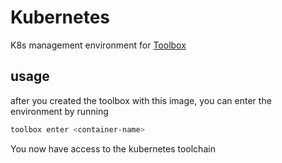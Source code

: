 # Kubernetes

K8s management environment for [Toolbox](containertoolbx.org/)

## usage

after you created the toolbox with this image, you can enter the environment by running

```bash
toolbox enter <container-name>
```

You now have access to the kubernetes toolchain

